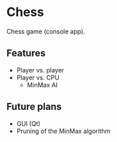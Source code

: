 # Chess

Chess game (console app).

## Features

* Player vs. player
* Player vs. CPU
  * MinMax AI

## Future plans
* GUI (Qt)
* Pruning of the MinMax algorithm
